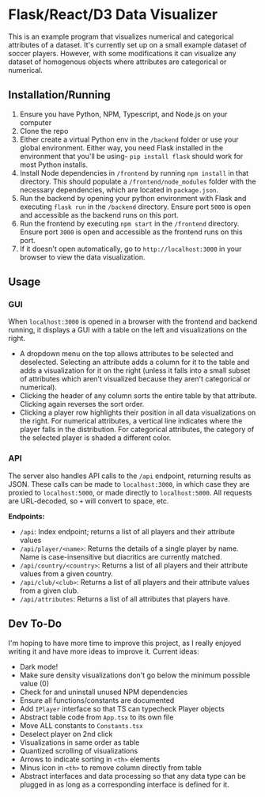 # Flask/React/D3 Data Visualizer
This is an example program that visualizes numerical and categorical attributes of a dataset. It's currently set up on a small example dataset of soccer players. However, with some modifications it can visualize any dataset of homogenous objects where attributes are categorical or numerical.

## Installation/Running
1. Ensure you have Python, NPM, Typescript, and Node.js on your computer
2. Clone the repo
3. Either create a virtual Python env in the `/backend` folder or use your global environment. Either way, you need Flask installed in the environment that you'll be using- `pip install flask` should work for most Python installs.
4. Install Node dependencies in `/frontend` by running `npm install` in that directory. This should populate a `/frontend/node_modules` folder with the necessary dependencies, which are located in `package.json`.
5. Run the backend by opening your python environment with Flask and executing `flask run` in the `/backend` directory. Ensure port `5000` is open and accessible as the backend runs on this port.
6. Run the frontend by executing `npm start` in the `/frontend` directory. Ensure port `3000` is open and accessible as the frontend runs on this port.
7. If it doesn't open automatically, go to `http://localhost:3000` in your browser to view the data visualization.

## Usage

### GUI
When `localhost:3000` is opened in a browser with the frontend and backend running, it displays a GUI with a table on the left and visualizations on the right. 
- A dropdown menu on the top allows attributes to be selected and deselected. Selecting an attribute adds a column for it to the table and adds a visualization for it on the right (unless it falls into a small subset of attributes which aren't visualized because they aren't categorical or numerical). 
- Clicking the header of any column sorts the entire table by that attribute. Clicking again reverses the sort order. 
- Clicking a player row highlights their position in all data visualizations on the right. For numerical attributes, a vertical line indicates where the player falls in the distribution. For categorical attributes, the category of the selected player is shaded a different color.

### API
The server also handles API calls to the `/api` endpoint, returning results as JSON. These calls can be made to `localhost:3000`, in which case they are proxied to `localhost:5000`, or made directly to `localhost:5000`. All requests are URL-decoded, so `+` will convert to space, etc.

**Endpoints:**
- `/api`: Index endpoint; returns a list of all players and their attribute values
- `/api/player/<name>`: Returns the details of a single player by name. Name is case-insensitive but diacritics are currently matched.
- `/api/country/<country>`: Returns a list of all players and their attribute values from a given country.
- `/api/club/<club>`: Returns a list of all players and their attribute values from a given club.
- `/api/attributes`: Returns a list of all attributes that players have.

## Dev To-Do
I'm hoping to have more time to improve this project, as I really enjoyed writing it and have more ideas to improve it. Current ideas:
- Dark mode!
- Make sure density visualizations don't go below the minimum possible value (0)
- Check for and uninstall unused NPM dependencies
- Ensure all functions/constants are documented
- Add `IPlayer` interface so that TS can typecheck Player objects
- Abstract table code from `App.tsx` to its own file
- Move ALL constants to `Constants.tsx`
- Deselect player on 2nd click
- Visualizations in same order as table
- Quantized scrolling of visualizations
- Arrows to indicate sorting in `<th>` elements
- Minus icon in `<th>` to remove column directly from table
- Abstract interfaces and data processing so that any data type can be plugged in as long as a corresponding interface is defined for it.
